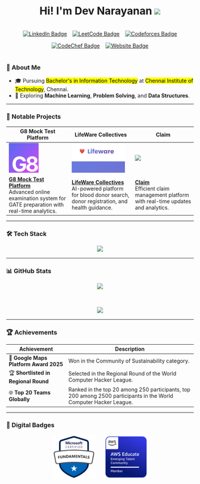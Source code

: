 <h1 align="center">Hi! I'm Dev Narayanan <img src="https://gifdb.com/images/high/cute-wave-emoji-hand-59s88kk0zj3xho40.gif" style="height:25px;" height="25"/> </h1>
<br>

<div align="center" style="display: flex; gap: 15px; justify-content: center; flex-wrap: wrap;">
  <a href="https://www.linkedin.com/in/devnarayanan0/">
    <img src="https://img.shields.io/badge/LinkedIn-0077B5?style=for-the-badge&logo=linkedin&logoColor=white" alt="LinkedIn Badge"/>
  </a>
  <a href="https://leetcode.com/u/devnarayanan0/">
    <img src="https://img.shields.io/badge/LeetCode-000000?style=for-the-badge&logo=LeetCode&logoColor=#d16c06" alt="LeetCode Badge"/>
  </a>
  <a href="https://codeforces.com/profile/devnarayanan0">
    <img src="https://img.shields.io/badge/Codeforces-000000?style=for-the-badge&logo=codeforces&logoColor=white" alt="Codeforces Badge"/>
  </a>
  <a href="https://www.codechef.com/users/devnarayanan0">
    <img src="https://img.shields.io/badge/CodeChef-5B4638?style=for-the-badge&logo=CodeChef&logoColor=white" alt="CodeChef Badge"/>
  </a>
  <a href="https://devash0.vercel.app/">
    <img src="https://img.shields.io/badge/Website-000000?style=for-the-badge&logo=About.me&logoColor=white" alt="Website Badge"/>
  </a>
</div>
<br>

### 💫 About Me

- 🎓 Pursuing <mark>Bachelor's in Information Technology</mark> at <mark>Chennai Institute of Technology</mark>, Chennai.
- 🌱 Exploring **Machine Learning**, **Problem Solving**, and **Data Structures**.

---

### 🚀 Notable Projects

| G8 Mock Test Platform | LifeWare Collectives | Claim |
|----------------------|--------------------|-------|
| <img src="/Assets/Nexbit Logo.svg" height="80"/> | <img src="/Assets/ffff.png" height="80"/> | <img src="badges/ClaimLogo.png" height="80"/> |
| **[G8 Mock Test Platform](https://g8-lemon.vercel.app/)** <br> Advanced online examination system for GATE preparation with real-time analytics. | **[LifeWare Collectives](https://lifeware.vercel.app/)** <br> AI-powered platform for blood donor search, donor registration, and health guidance. | **[Claim](https://claim-v2.vercel.app/)** <br> Efficient claim management platform with real-time updates and analytics. |

---

### 🛠 Tech Stack
<p align="center">
  <a href="https://skillicons.dev">
    <img src="https://skillicons.dev/icons?i=react,nextjs,js,supabase,cpp,python,mongodb,git,kotlin" />
  </a>
</p>

---

### 📊 GitHub Stats

<div align="center">

  <!-- GitHub Stats -->
  <img src="https://github-readme-stats.vercel.app/api?username=devnarayanan0&show_icons=true&theme=radical&count_private=true" width="400" />

  &nbsp;&nbsp;&nbsp;&nbsp;&nbsp;&nbsp;&nbsp;&nbsp;&nbsp;&nbsp;

  <!-- Top Languages -->
  <img src="https://github-readme-stats.vercel.app/api/top-langs/?username=devnarayanan0&layout=compact&theme=radical&langs_count=10&count_private=true" width="305" />

</div>

---

### 🏆 Achievements

| Achievement | Description |
|------------|-------------|
| 🥇 **Google Maps Platform Award 2025** | Won in the Community of Sustainability category. |
| 🏆 **Shortlisted in Regional Round** | Selected in the Regional Round of the World Computer Hacker League. |
| 🌐 **Top 20 Teams Globally** | Ranked in the top 20 among 250 participants, top 200 among 2500 participants in the World Computer Hacker League. |

---

### 🏅 Digital Badges

<div style="display: flex; gap: 20px; justify-content: center; align-items: center; margin-top: 15px;">
  <img src="/Assets/Microsoft Certified Fundamentals Badge.png" height="120px" alt="Microsoft Badge"/>
  <img src="/Assets/AWSEBadge.png" height="120px" alt="AWS Badge"/>
</div>

